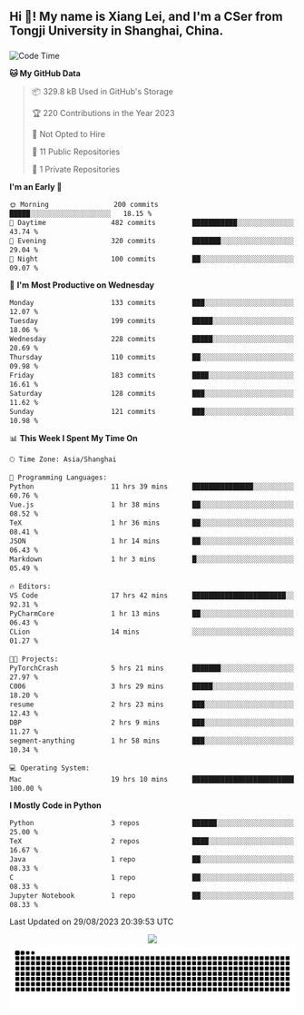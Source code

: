 <h2 align="left">Hi 👋! My name is Xiang Lei, and I'm a CSer from Tongji University in Shanghai, China.</h2>

###

<!--START_SECTION:waka-->
![Code Time](http://img.shields.io/badge/Code%20Time-168%20hrs%2025%20mins-blue)

**🐱 My GitHub Data** 

> 📦 329.8 kB Used in GitHub's Storage 
 > 
> 🏆 220 Contributions in the Year 2023
 > 
> 🚫 Not Opted to Hire
 > 
> 📜 11 Public Repositories 
 > 
> 🔑 1 Private Repositories 
 > 
**I'm an Early 🐤** 

```text
🌞 Morning                200 commits         █████░░░░░░░░░░░░░░░░░░░░   18.15 % 
🌆 Daytime                482 commits         ███████████░░░░░░░░░░░░░░   43.74 % 
🌃 Evening                320 commits         ███████░░░░░░░░░░░░░░░░░░   29.04 % 
🌙 Night                  100 commits         ██░░░░░░░░░░░░░░░░░░░░░░░   09.07 % 
```
📅 **I'm Most Productive on Wednesday** 

```text
Monday                   133 commits         ███░░░░░░░░░░░░░░░░░░░░░░   12.07 % 
Tuesday                  199 commits         █████░░░░░░░░░░░░░░░░░░░░   18.06 % 
Wednesday                228 commits         █████░░░░░░░░░░░░░░░░░░░░   20.69 % 
Thursday                 110 commits         ██░░░░░░░░░░░░░░░░░░░░░░░   09.98 % 
Friday                   183 commits         ████░░░░░░░░░░░░░░░░░░░░░   16.61 % 
Saturday                 128 commits         ███░░░░░░░░░░░░░░░░░░░░░░   11.62 % 
Sunday                   121 commits         ███░░░░░░░░░░░░░░░░░░░░░░   10.98 % 
```


📊 **This Week I Spent My Time On** 

```text
🕑︎ Time Zone: Asia/Shanghai

💬 Programming Languages: 
Python                   11 hrs 39 mins      ███████████████░░░░░░░░░░   60.76 % 
Vue.js                   1 hr 38 mins        ██░░░░░░░░░░░░░░░░░░░░░░░   08.52 % 
TeX                      1 hr 36 mins        ██░░░░░░░░░░░░░░░░░░░░░░░   08.41 % 
JSON                     1 hr 14 mins        ██░░░░░░░░░░░░░░░░░░░░░░░   06.43 % 
Markdown                 1 hr 3 mins         █░░░░░░░░░░░░░░░░░░░░░░░░   05.49 % 

🔥 Editors: 
VS Code                  17 hrs 42 mins      ███████████████████████░░   92.31 % 
PyCharmCore              1 hr 13 mins        ██░░░░░░░░░░░░░░░░░░░░░░░   06.43 % 
CLion                    14 mins             ░░░░░░░░░░░░░░░░░░░░░░░░░   01.27 % 

🐱‍💻 Projects: 
PyTorchCrash             5 hrs 21 mins       ███████░░░░░░░░░░░░░░░░░░   27.97 % 
C006                     3 hrs 29 mins       █████░░░░░░░░░░░░░░░░░░░░   18.20 % 
resume                   2 hrs 23 mins       ███░░░░░░░░░░░░░░░░░░░░░░   12.43 % 
DBP                      2 hrs 9 mins        ███░░░░░░░░░░░░░░░░░░░░░░   11.27 % 
segment-anything         1 hr 58 mins        ███░░░░░░░░░░░░░░░░░░░░░░   10.34 % 

💻 Operating System: 
Mac                      19 hrs 10 mins      █████████████████████████   100.00 % 
```

**I Mostly Code in Python** 

```text
Python                   3 repos             ██████░░░░░░░░░░░░░░░░░░░   25.00 % 
TeX                      2 repos             ████░░░░░░░░░░░░░░░░░░░░░   16.67 % 
Java                     1 repo              ██░░░░░░░░░░░░░░░░░░░░░░░   08.33 % 
C                        1 repo              ██░░░░░░░░░░░░░░░░░░░░░░░   08.33 % 
Jupyter Notebook         1 repo              ██░░░░░░░░░░░░░░░░░░░░░░░   08.33 % 
```




 Last Updated on 29/08/2023 20:39:53 UTC
<!--END_SECTION:waka-->

<div align="center">
  <img src="https://github-readme-stats.vercel.app/api?username=Lei00764&show_icons=true&theme=radical" />
 </div>

 <div align="center">

<picture>
  <source media="(prefers-color-scheme: dark)" srcset="https://raw.githubusercontent.com/Lei00764/Lei00764/output/github-contribution-grid-snake-dark.svg">
  <source media="(prefers-color-scheme: light)" srcset="https://raw.githubusercontent.com/Lei00764/Lei00764/output/github-contribution-grid-snake.svg">
  <img alt="github contribution grid snake animation" src="https://raw.githubusercontent.com/Lei00764/Lei00764/output/github-contribution-grid-snake.svg">
</picture>

</div>




